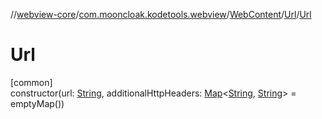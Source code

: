 //[webview-core](../../../../index.md)/[com.mooncloak.kodetools.webview](../../index.md)/[WebContent](../index.md)/[Url](index.md)/[Url](-url.md)

# Url

[common]\
constructor(url: [String](https://kotlinlang.org/api/latest/jvm/stdlib/kotlin/-string/index.html), additionalHttpHeaders: [Map](https://kotlinlang.org/api/latest/jvm/stdlib/kotlin.collections/-map/index.html)&lt;[String](https://kotlinlang.org/api/latest/jvm/stdlib/kotlin/-string/index.html), [String](https://kotlinlang.org/api/latest/jvm/stdlib/kotlin/-string/index.html)&gt; = emptyMap())
